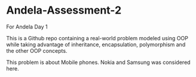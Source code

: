 # Andela-Assessment-2
For Andela Day 1

This is a Github repo containing a real-world problem modeled using OOP while taking advantage of inheritance, encapsulation, polymorphism and the other OOP concepts.

This problem is about Mobile phones. Nokia and Samsung was considered here.
